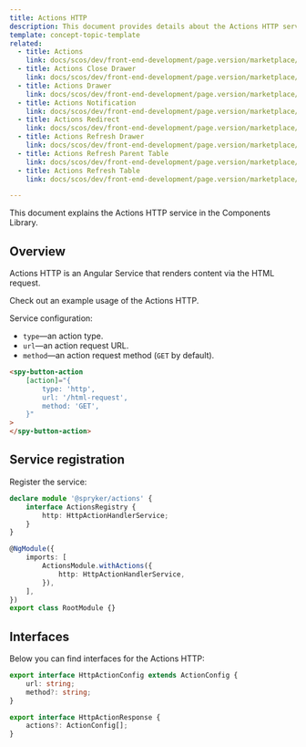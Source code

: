 ```yaml
---
title: Actions HTTP
description: This document provides details about the Actions HTTP service in the Components Library.
template: concept-topic-template
related:
  - title: Actions
    link: docs/scos/dev/front-end-development/page.version/marketplace/ui-components-library/actions/ui-components-library-actions.html
  - title: Actions Close Drawer
    link: docs/scos/dev/front-end-development/page.version/marketplace/ui-components-library/actions/actions-close-drawer.html
  - title: Actions Drawer
    link: docs/scos/dev/front-end-development/page.version/marketplace/ui-components-library/actions/actions-drawer.html
  - title: Actions Notification
    link: docs/scos/dev/front-end-development/page.version/marketplace/ui-components-library/actions/actions-notification.html
  - title: Actions Redirect
    link: docs/scos/dev/front-end-development/page.version/marketplace/ui-components-library/actions/actions-redirect.html
  - title: Actions Refresh Drawer
    link: docs/scos/dev/front-end-development/page.version/marketplace/ui-components-library/actions/actions-refresh-drawer.html
  - title: Actions Refresh Parent Table
    link: docs/scos/dev/front-end-development/page.version/marketplace/ui-components-library/actions/actions-refresh-parent-table.html
  - title: Actions Refresh Table
    link: docs/scos/dev/front-end-development/page.version/marketplace/ui-components-library/actions/actions-refresh-table.html

---
```


This document explains the Actions HTTP service in the Components Library.

## Overview

Actions HTTP is an Angular Service that renders content via the HTML request.

Check out an example usage of the Actions HTTP.

Service configuration:

- `type`—an action type.  
- `url`—an action request URL.  
- `method`—an action request method (`GET` by default).  

```html
<spy-button-action
    [action]="{
        type: 'http',
        url: '/html-request',
        method: 'GET',
    }"
>
</spy-button-action>
```

## Service registration

Register the service:

```ts
declare module '@spryker/actions' {
    interface ActionsRegistry {
        http: HttpActionHandlerService;
    }
}

@NgModule({
    imports: [
        ActionsModule.withActions({
            http: HttpActionHandlerService,
        }),
    ],
})
export class RootModule {}
```

## Interfaces

Below you can find interfaces for the Actions HTTP:

```ts
export interface HttpActionConfig extends ActionConfig {
    url: string;
    method?: string;
}

export interface HttpActionResponse {
    actions?: ActionConfig[];
}
```
